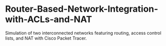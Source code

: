 # Router-Based-Network-Integration-with-ACLs-and-NAT
Simulation of two interconnected networks featuring routing, access control lists, and NAT with Cisco Packet Tracer.
